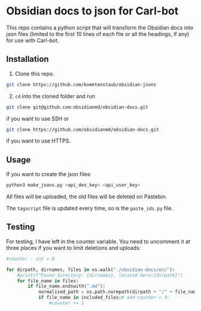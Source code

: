 # Obsidian docs to json for Carl-bot

This repo contains a python script that will transform the Obsidian docs into json files (limited to the first 10 lines of each file or all the headings, if any) for use with Carl-bot.

## Installation

1. Clone this repo.

```bash
git clone https://github.com/kometenstaub/obsidian-jsons
```

2. `cd` into the cloned folder and run

```bash
git clone git@github.com:obsidianmd/obsidian-docs.git
```

if you want to use SSH or

```bash
git clone https://github.com/obsidianmd/obsidian-docs.git
```

if you want to use HTTPS.

## Usage

If you want to create the json files:

```bash
python3 make_jsons.py <api_dev_key> <api_user_key>
```


All files will be uploaded, the old files will be deleted on Pastebin.

The `tagscript` file is updated every time, so is the `paste_ids.py` file.


## Testing

For testing, I have left in the counter variable. You need to uncomment it at three places if you want to limit deletions and uploads:

```python
#counter : int = 0

for dirpath, dirnames, files in os.walk("./obsidian-docs/en/"):
    #print(f"Found directory: {dirnames}, located here:{dirpath}")
    for file_name in files:
        if file_name.endswith(".md"):
            normalised_path = os.path.normpath(dirpath + "/" + file_name)
            if file_name in included_files:# and counter < 3:
                #counter += 1
```